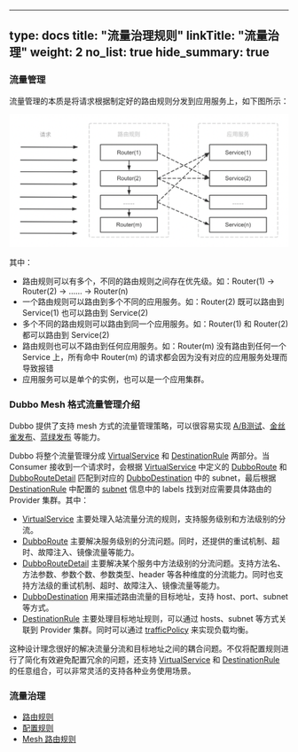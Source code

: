 
---
type: docs
title: "流量治理规则"
linkTitle: "流量治理"
weight: 2
no_list: true
hide_summary: true
---



### 流量管理

流量管理的本质是将请求根据制定好的路由规则分发到应用服务上，如下图所示：

![What is traffic control](/imgs/v3/concepts/what-is-traffic-control.png)

其中：
+ 路由规则可以有多个，不同的路由规则之间存在优先级。如：Router(1) -> Router(2) -> …… -> Router(n)
+ 一个路由规则可以路由到多个不同的应用服务。如：Router(2) 既可以路由到 Service(1) 也可以路由到 Service(2)
+ 多个不同的路由规则可以路由到同一个应用服务。如：Router(1) 和 Router(2) 都可以路由到 Service(2)
+ 路由规则也可以不路由到任何应用服务。如：Router(m) 没有路由到任何一个 Service 上，所有命中 Router(m) 的请求都会因为没有对应的应用服务处理而导致报错
+ 应用服务可以是单个的实例，也可以是一个应用集群。

### Dubbo Mesh 格式流量管理介绍

Dubbo 提供了支持 mesh 方式的流量管理策略，可以很容易实现 [A/B测试](./mesh-style/ab-testing-deployment/)、[金丝雀发布](./mesh-style/canary-deployment/)、[蓝绿发布](./mesh-style/blue-green-deployment/) 等能力。

Dubbo 将整个流量管理分成 [VirtualService](./mesh-style/virtualservice/) 和 [DestinationRule](./mesh-style/destination-rule/) 两部分。当 Consumer 接收到一个请求时，会根据 [VirtualService](./mesh-style/virtualservice/) 中定义的 [DubboRoute](./mesh-style/virtualservice/#dubboroute) 和 [DubboRouteDetail](./mesh-style/virtualservice/#dubboroutedetail) 匹配到对应的 [DubboDestination](./mesh-style/virtualservice/#dubbodestination) 中的 subnet，最后根据 [DestinationRule](./mesh-style/destination-rule/) 中配置的 [subnet](./mesh-style/destination-rule/#subset) 信息中的 labels 找到对应需要具体路由的 Provider 集群。其中：

+ [VirtualService](./mesh-style/virtualservice/) 主要处理入站流量分流的规则，支持服务级别和方法级别的分流。
+ [DubboRoute](./mesh-style/virtualservice/#dubboroute) 主要解决服务级别的分流问题。同时，还提供的重试机制、超时、故障注入、镜像流量等能力。
+ [DubboRouteDetail](./mesh-style/virtualservice/#dubboroutedetail) 主要解决某个服务中方法级别的分流问题。支持方法名、方法参数、参数个数、参数类型、header 等各种维度的分流能力。同时也支持方法级的重试机制、超时、故障注入、镜像流量等能力。
+ [DubboDestination](./mesh-style/virtualservice/#dubbodestination) 用来描述路由流量的目标地址，支持 host、port、subnet 等方式。
+ [DestinationRule](./mesh-style/destination-rule/) 主要处理目标地址规则，可以通过 hosts、subnet 等方式关联到 Provider 集群。同时可以通过 [trafficPolicy](./mesh-style/destination-rule/#trafficpolicy) 来实现负载均衡。

这种设计理念很好的解决流量分流和目标地址之间的耦合问题。不仅将配置规则进行了简化有效避免配置冗余的问题，还支持 [VirtualService](./mesh-style/virtualservice/) 和 [DestinationRule](./mesh-style/destination-rule/) 的任意组合，可以非常灵活的支持各种业务使用场景。

### 流量治理
- [路由规则](./routing-rule/)
- [配置规则](./config-rule/)
- [Mesh 路由规则](./mesh-style)



